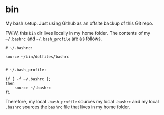 bin
===

My bash setup. Just using Github as an offsite backup of this Git repo.

FWIW, this `bin` dir lives locally in my home folder. The contents of my `~/.bashrc` and `~/.bash_profile` are as follows.

    # ~/.bashrc:

    source ~/bin/dotfiles/bashrc


    # ~/.bash_profile:

    if [ -f ~/.bashrc ];
    then
        source ~/.bashrc
    fi


Therefore, my local `.bash_profile` sources my local `.bashrc` and my local `.bashrc` sources the `bashrc` file that lives in my home folder.